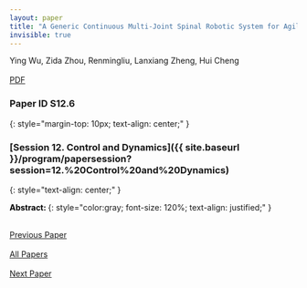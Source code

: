 ```yaml
---
layout: paper
title: "A Generic Continuous Multi-Joint Spinal Robotic System for Agile and Accurate Behaviors with GNN-MPC method"
invisible: true
---
```

<div class="paper-authors">
  <div class="paper-author-box">
    <div class="paper-author-name">Ying Wu, Zida Zhou, Renmingliu, Lanxiang Zheng, Hui Cheng</div>
    <div class="paper-author-uni"></div>
  </div>
</div>

<div class="paper-pdf-modern">
  <div class="paper-menu-icon">
    <a href="https://www.roboticsproceedings.org/rss25/p233.pdf" title="Download PDF" target="_blank">
      <i class="fa fa-file-pdf-o"></i><br>
      <span class="paper-menu-label">PDF</span>
    </a>
  </div>
</div>

### Paper ID S12.6
{: style="margin-top: 10px; text-align: center;" }

### [Session 12. Control and Dynamics]({{ site.baseurl }}/program/papersession?session=12.%20Control%20and%20Dynamics)
{: style="text-align: center;" }

<b style="color: black;">Abstract: </b>
{: style="color:gray; font-size: 120%; text-align: justified;" }

<div class="paper-menu-modern">
  <div class="paper-menu-inner">
    <a href="{{ site.baseurl }}/program/papers/S12.5/" title="Previous Paper">
            <div class="paper-menu-icon">
                <i class="fa fa-chevron-left"></i><br>
                <span class="paper-menu-label">Previous Paper</span>
            </div>
        </a>
    <a href="{{ site.baseurl }}/program/papers" title="All Papers">
      <div class="paper-menu-icon">
        <i class="fa fa-list"></i><br>
        <span class="paper-menu-label">All Papers</span>
      </div>
    </a>
    <a href="{{ site.baseurl }}/program/papers/S12.7/" title="Next Paper">
            <div class="paper-menu-icon">
                <i class="fa fa-chevron-right"></i><br>
                <span class="paper-menu-label">Next Paper</span>
            </div>
        </a>
  </div>
</div>
